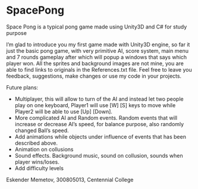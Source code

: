 # SpacePong
Space Pong is a typical pong game made using Unity3D and C# for study purpose 


I’m glad to introduce you my first game made with Unity3D engine, so far it just the basic pong game, with very primitive AI, score system, main menu and 7 rounds gameplay after which will popup a windows that says which player won. All the sprites and background images are not mine, you are able to find links to originals in the References.txt file. Feel free to leave you feedback, suggestions, make changes or use my code in your projects.

Future plans: 
- Multiplayer, this will allow to turn of the AI and instead let two people play on one keyboard, Player1 will use [W] [S] keys to move while Player2 will be able to use [Up] [Down]. 
- More complicated AI and Random events. Random events that will increase or decrease AI’s speed, for balance purpose, also randomly changed Ball’s speed.
- Add animations while objects under influence of events that has been described above. 
- Animation on collusions 
- Sound effects. Background music, sound on collusion, sounds when player wins/loses. 
- Add difficulty levels 

Eskender Memetov, 300805013, Centennial College
